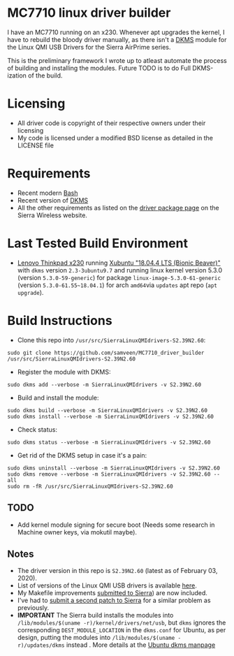 # MC7710 linux driver builder

I have an MC7710 running on an x230. Whenever apt upgrades the kernel, I have to
rebuild the bloody driver manually, as there isn't a [DKMS](https://github.com/dell-oss/dkms) module for the Linux
QMI USB Drivers for the Sierra AirPrime series.

This is the preliminary framework I wrote up to atleast automate the process of 
building and installing the modules. Future TODO is to do Full DKMS-ization of the build.

# Licensing

- All driver code is copyright of their respective owners under their licensing
- My code is licensed under a modified BSD license as detailed in the LICENSE file

# Requirements

- Recent modern [Bash](https://www.gnu.org/software/bash/)
- Recent version of [DKMS](https://github.com/dell/dkms)
- All the other requirements as listed on the [driver package page](https://source.sierrawireless.com/resources/airprime/software/usb-drivers-linux-qmi-software-s2,-d-,37n2,-d-,58/) on the Sierra Wireless website.

# Last Tested Build Environment

- [Lenovo Thinkpad x230](https://www.lenovo.com/gb/en/laptops/thinkpad/x-series/x230/) running [Xubuntu "18.04.4 LTS (Bionic Beaver)"](https://xubuntu.org/download) with `dkms` version `2.3-3ubuntu9.7` and running linux kernel version 5.3.0 (version `5.3.0-59-generic`) for package `linux-image-5.3.0-61-generic` (version `5.3.0-61.55~18.04.1`) for arch `amd64`via `updates` apt repo (`apt upgrade`).

# Build Instructions

- Clone this repo into `/usr/src/SierraLinuxQMIdrivers-S2.39N2.60`:
```
sudo git clone https://github.com/samveen/MC7710_driver_builder /usr/src/SierraLinuxQMIdrivers-S2.39N2.60
```

- Register the module with DKMS:
```
sudo dkms add --verbose -m SierraLinuxQMIdrivers -v S2.39N2.60
```

- Build and install the module:
```
sudo dkms build --verbose -m SierraLinuxQMIdrivers -v S2.39N2.60
sudo dkms install --verbose -m SierraLinuxQMIdrivers -v S2.39N2.60
```

- Check status:
```
sudo dkms status --verbose -m SierraLinuxQMIdrivers -v S2.39N2.60
```

- Get rid of the DKMS setup in case it's a pain:
```
sudo dkms uninstall --verbose -m SierraLinuxQMIdrivers -v S2.39N2.60
sudo dkms remove --verbose -m SierraLinuxQMIdrivers -v S2.39N2.60 --all
sudo rm -fR /usr/src/SierraLinuxQMIdrivers-S2.39N2.60
```

## TODO
- Add kernel module signing for secure boot (Needs some research in Machine owner keys, via mokutil maybe).

## Notes

- The driver version in this repo is `S2.39N2.60` (latest as of February 03, 2020).
- List of versions of the Linux QMI USB drivers is available
  [here](https://source.sierrawireless.com/resources/airprime/software/usb-drivers-linux-qmi-software-history/).
- My Makefile improvements [submitted to Sierra](https://forum.sierrawireless.com/t/patches-to-sierra-linux-qmi-drivers-version-s2-37n2-57/16899/3)) are now included.
- I've had to [submit a second patch to Sierra](https://forum.sierrawireless.com/t/patches-to-sierra-linux-qmi-drivers-version-s2-39n2-60/19221) for a similar problem as previously.
- **IMPORTANT** The Sierra build installs the modules into `/lib/modules/$(uname -r)/kernel/drivers/net/usb`, but `dkms` ignores  the corresponding `DEST_MODULE_LOCATION` in the `dkms.conf` for Ubuntu, as per design, putting the modules into `/lib/modules/$(uname -r)/updates/dkms` instead . More details at the [Ubuntu dkms manpage](http://manpages.ubuntu.com/manpages/bionic/man8/dkms.8.html#dkms.conf)
